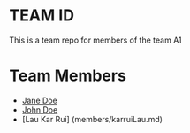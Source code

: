 # TEAM ID
This is a team repo for members of the team A1

# Team Members
* [Jane Doe](members/janeDoe.md)
* [John Doe](members/johnDoe.md)
* [Lau Kar Rui] (members/karruiLau.md)